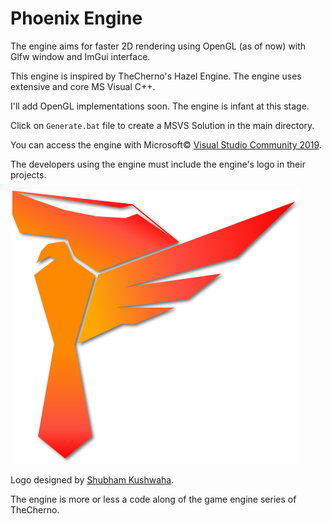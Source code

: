 # Phoenix Engine

The engine aims for faster 2D rendering using OpenGL (as of now) with Glfw window and ImGui interface.

This engine is inspired by TheCherno's Hazel Engine. The engine uses extensive and core MS Visual C++.

I'll add OpenGL implementations soon. The engine is infant at this stage.

Click on `Generate.bat` file to create a MSVS Solution in the main directory.

You can access the engine with Microsoft&copy; [Visual Studio Community 2019](https://visualstudio.microsoft.com/downloads/).

The developers using the engine must include the engine's logo in their projects.

![Phoenix](/assets/images/phoenix_engine-shadowed.png?raw=true "Phoenix")

Logo designed by [Shubham Kushwaha](https://www.linkedin.com/in/shubham-kushwaha-2124911aa/).

The engine is more or less a code along of the game engine series of TheCherno.